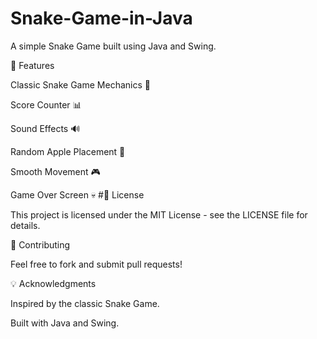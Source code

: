 # Snake-Game-in-Java
A simple Snake Game built using Java and Swing.

📝 Features

Classic Snake Game Mechanics 🐍

Score Counter 📊

Sound Effects 🔊

Random Apple Placement 🍎

Smooth Movement 🎮

Game Over Screen 💀
#📜 License

This project is licensed under the MIT License - see the LICENSE file for details.

🤝 Contributing

Feel free to fork and submit pull requests!

💡 Acknowledgments

Inspired by the classic Snake Game.

Built with Java and Swing.
